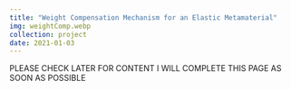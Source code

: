 ```yaml
---
title: "Weight Compensation Mechanism for an Elastic Metamaterial"
img: weightComp.webp
collection: project
date: 2021-01-03
---
```


PLEASE CHECK LATER FOR CONTENT
I WILL COMPLETE THIS PAGE AS SOON AS POSSIBLE
